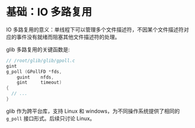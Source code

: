 # 基础：IO 多路复用
IO 多路复用的意义：单线程下可以管理多个文件描述符，不因某个文件描述符对应的事件没有就绪而阻塞其他文件描述符的处理。

glib 多路复用的关键函数是:
```c
// /root/glib/glib/gpoll.c
gint
g_poll (GPollFD *fds,
	guint    nfds,
	gint     timeout)
{
  // ...
}
```
glib 作为跨平台库，支持 Linux 和 windows，为不同操作系统提供了相同的 `g_poll` 接口形式。后续只讨论 Linux。

